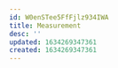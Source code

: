 ```yaml
---
id: W0enSTee5FfFjlz934IWA
title: Measurement
desc: ''
updated: 1634269347361
created: 1634269347361
---
```


